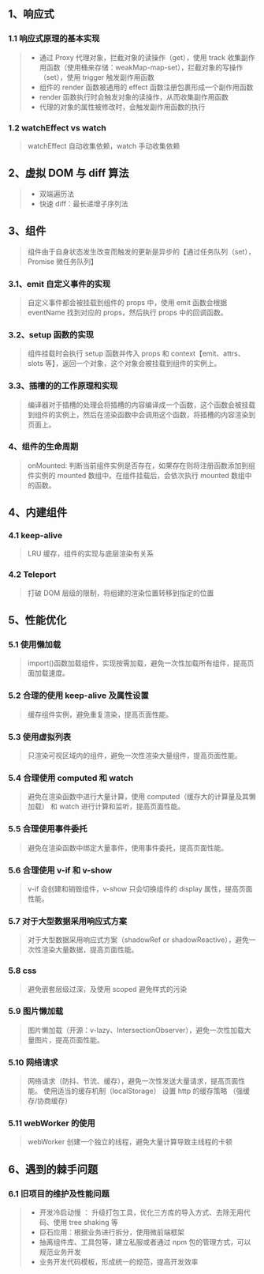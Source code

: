 ## 1、响应式

### 1.1 响应式原理的基本实现

> - 通过 Proxy 代理对象，拦截对象的读操作（get），使用 track 收集副作用函数（使用桶来存储：weakMap-map-set），拦截对象的写操作（set），使用 trigger 触发副作用函数
> - 组件的 render 函数被通用的 effect 函数注册包裹形成一个副作用函数
> - render 函数执行时会触发对象的读操作，从而收集副作用函数
> - 代理的对象的属性被修改时，会触发副作用函数的执行

### 1.2 watchEffect vs watch

> watchEffect 自动收集依赖，watch 手动收集依赖

## 2、虚拟 DOM 与 diff 算法

> - 双端遍历法
> - 快速 diff：最长递增子序列法

## 3、组件

> 组件由于自身状态发生改变而触发的更新是异步的【通过任务队列（set），Promise 微任务队列】

### 3.1、emit 自定义事件的实现

> 自定义事件都会被挂载到组件的 props 中，使用 emit 函数会根据 eventName 找到对应的 props，然后执行 props 中的回调函数。

### 3.2、setup 函数的实现

> 组件挂载时会执行 setup 函数并传入 props 和 context【emit、attrs、slots 等】，返回一个对象，这个对象会被挂载到组件的实例上。

### 3.3、插槽的的工作原理和实现

> 编译器对于插槽的处理会将插槽的内容编译成一个函数，这个函数会被挂载到组件的实例上，然后在渲染函数中会调用这个函数，将插槽的内容渲染到页面上。

### 4、组件的生命周期

> onMounted: 判断当前组件实例是否存在，如果存在则将注册函数添加到组件实例的 mounted 数组中。在组件挂载后，会依次执行 mounted 数组中的函数。

## 4、内建组件

### 4.1 keep-alive

> LRU 缓存，组件的实现与底层渲染有关系

### 4.2 Teleport

> 打破 DOM 层级的限制，将组建的渲染位置转移到指定的位置

## 5、性能优化

### 5.1 使用懒加载

> import()函数加载组件，实现按需加载，避免一次性加载所有组件，提高页面加载速度。

### 5.2 合理的使用 keep-alive 及属性设置

> 缓存组件实例，避免重复渲染，提高页面性能。

### 5.3 使用虚拟列表

> 只渲染可视区域内的组件，避免一次性渲染大量组件，提高页面性能。

### 5.4 合理使用 computed 和 watch

> 避免在渲染函数中进行大量计算，使用 computed（缓存大的计算量及其懒加载） 和 watch 进行计算和监听，提高页面性能。

### 5.5 合理使用事件委托

> 避免在渲染函数中绑定大量事件，使用事件委托，提高页面性能。

### 5.6 合理使用 v-if 和 v-show

> v-if 会创建和销毁组件，v-show 只会切换组件的 display 属性，提高页面性能。

### 5.7 对于大型数据采用响应式方案

> 对于大型数据采用响应式方案（shadowRef or shadowReactive），避免一次性渲染大量数据，提高页面性能。

### 5.8 css

> 避免嵌套层级过深，及使用 scoped 避免样式的污染

### 5.9 图片懒加载

> 图片懒加载（开源：v-lazy、IntersectionObserver），避免一次性加载大量图片，提高页面性能。

### 5.10 网络请求

> 网络请求（防抖、节流、缓存），避免一次性发送大量请求，提高页面性能。
> 使用适当的缓存机制（localStorage）
> 设置 http 的缓存策略 （强缓存/协商缓存）

### 5.11 webWorker 的使用

> webWorker 创建一个独立的线程，避免大量计算导致主线程的卡顿

## 6、遇到的棘手问题

### 6.1 旧项目的维护及性能问题

> - 开发冷启动慢 ： 升级打包工具，优化三方库的导入方式、去除无用代码、使用 tree shaking 等
> - 巨石应用：根据业务进行拆分，使用微前端框架
> - 抽离组件库、工具包等，建立私服或者通过 npm 包的管理方式，可以规范业务开发
> - 业务开发代码模板，形成统一的规范，提高开发效率
